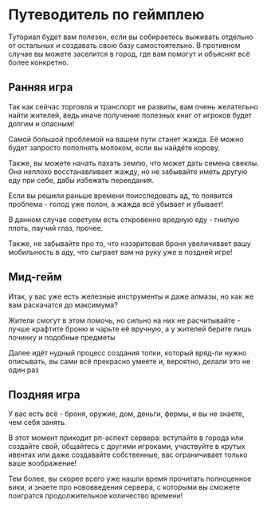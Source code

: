 # Путеводитель по геймплею

Туториал будет вам полезен, если вы собираетесь выживать отдельно от остальных и создавать свою базу самостоятельно. В противном случае вы можете заселится в город, где вам помогут и объяснят всё более конкретно.

## Ранняя игра

Так как сейчас торговля и транспорт не развиты, вам очень желательно найти жителей, ведь иначе получение полезных книг от игроков будет долгим и опасным!

Самой большой проблемой на вашем пути станет жажда. Её можно будет запросто пополнять молоком, если вы найдёте корову. 

Также, вы можете начать пахать землю, что может дать семена свеклы. Она неплохо восстанавливает жажду, но не забывайте иметь другую еду при себе, дабы избежать переедания.

Если вы решили раньше времени поисследовать ад, то появится проблема - голод уже полон, а жажда всё убывает и убывает!

В данном случае советуем есть откровенно вредную еду - гнилую плоть, паучий глаз, прочее.

Также, не забывайте про то, что нэзэритовая броня увеличивает вашу мобильность в аду, что сыграет вам на руку уже в поздней игре! 

## Мид-гейм

Итак, у вас уже есть железные инструменты и даже алмазы, но как же вам раскачатся до максимума?

Жители смогут в этом помочь, но сильно на них не расчитывайте - лучше крафтите броню и чарьте её вручную, а у жителей берите лишь починку и подобные предметы

Далее идёт нудный процесс создания топки, который вряд-ли нужно описывать, вы сами всё прекрасно умеете и, вероятно, делали это не один раз

## Поздняя игра

У вас есть всё - броня, оружие, дом, деньги, фермы, и вы не знаете, чем себя занять.

В этот момент приходит рп-аспект сервера: вступайте в города или создайте свой, общайтесь с другими игроками, участвуйте в крутых ивентах или даже создавайте собственные, вас ограничивает только ваше воображение!

Тем более, вы скорее всего уже нашли время прочитать полноценное вики, и знаете про нововведения сервера, с которыми вы сможете поигратся продолжительное количество времени!

